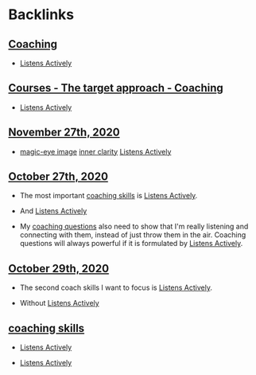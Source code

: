 
# Backlinks
## [Coaching](<Coaching.md>)
- [Listens Actively](<Listens Actively.md>)

## [Courses - The target approach - Coaching](<Courses - The target approach - Coaching.md>)
- [Listens Actively](<Listens Actively.md>)

## [November 27th, 2020](<November 27th, 2020.md>)
- [magic-eye image](<magic-eye image.md>) [inner clarity](<inner clarity.md>) [Listens Actively](<Listens Actively.md>)

## [October 27th, 2020](<October 27th, 2020.md>)
- The most important [coaching skills](<coaching skills.md>) is [Listens Actively](<Listens Actively.md>).

- And [Listens Actively](<Listens Actively.md>)

- My [coaching questions](<coaching questions.md>) also need to show that I'm really listening and connecting with them, instead of just throw them in the air. Coaching questions will always powerful if it is formulated by [Listens Actively](<Listens Actively.md>).

## [October 29th, 2020](<October 29th, 2020.md>)
- The second coach skills I want to focus is [Listens Actively](<Listens Actively.md>).

- Without [Listens Actively](<Listens Actively.md>)

## [coaching skills](<coaching skills.md>)
- [Listens Actively](<Listens Actively.md>)

- [Listens Actively](<Listens Actively.md>)

